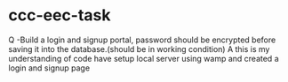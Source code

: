 # ccc-eec-task
Q -Build a login and signup portal, password should be encrypted before saving it into the
   database.(should be in working condition)
A this is my understanding of code have setup  local server using wamp and created a login and signup page
